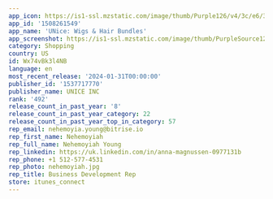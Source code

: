 ```yaml
---
app_icon: https://is1-ssl.mzstatic.com/image/thumb/Purple126/v4/3c/e6/35/3ce63500-393f-90a7-212c-fd2cad5bc7ba/AppIcon-0-0-1x_U007emarketing-0-7-0-85-220.png/1024x1024bb.png
app_id: '1508261549'
app_name: 'UNice: Wigs & Hair Bundles'
app_screenshot: https://is1-ssl.mzstatic.com/image/thumb/PurpleSource126/v4/9a/32/88/9a328849-c2a3-b754-538d-bb7b8ad7148a/f993684f-1ffe-40b6-836a-4d8e9be64de5_1.TOP_100_U0025_HUMAN_HAIR.png/1242x2208bb.png
category: Shopping
country: US
id: Wx74vBk3l4NB
language: en
most_recent_release: '2024-01-31T00:00:00'
publisher_id: '1537717770'
publisher_name: UNICE INC
rank: '492'
release_count_in_past_year: '8'
release_count_in_past_year_category: 22
release_count_in_past_year_top_in_category: 57
rep_email: nehemoyia.young@bitrise.io
rep_first_name: Nehemoyiah
rep_full_name: Nehemoyiah Young
rep_linkedin: https://uk.linkedin.com/in/anna-magnussen-0977131b
rep_phone: +1 512-577-4531
rep_photo: nehemoyiah.jpg
rep_title: Business Development Rep
store: itunes_connect
---
```

